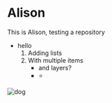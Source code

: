 # Alison

This is Alison, testing a repository
- hello
  1. Adding lists
  2. With multiple items
       - and layers?
       - :star:

![dog](https://github.com/user-attachments/assets/ca03fc0a-766d-4ed5-9f78-32d117dda762)
